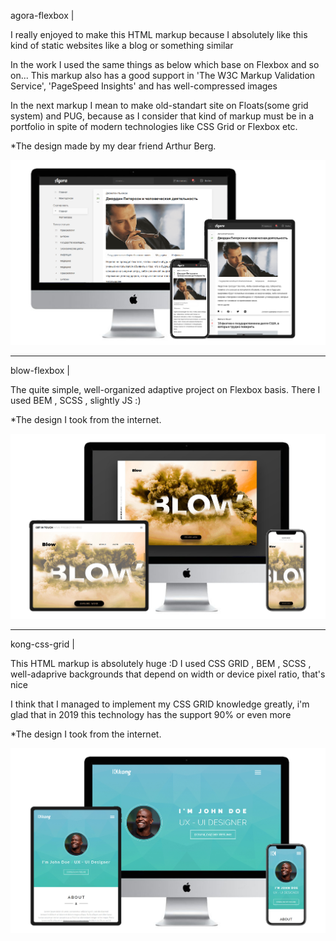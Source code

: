agora-flexbox |

I really enjoyed to make this HTML markup because I absolutely like this kind of static websites like a blog or something similar

In the work I used the same things as below which base on Flexbox and so on...
This markup also has a good support in 'The W3C Markup Validation Service', 'PageSpeed Insights' and has well-compressed images

In the next markup I mean to make old-standart site on Floats(some grid system) and PUG, because as I consider that kind of markup must be in a portfolio in spite of modern technologies like CSS Grid or Flexbox etc.

*The design made by my dear friend Arthur Berg. 

![Screenshot](agora-flexbox.png)

---------------------

blow-flexbox |

The quite simple, well-organized adaptive project on Flexbox basis. There I used BEM , SCSS , slightly JS :) 

*The design I took from the internet. 

![Screenshot](blow-flexbox.jpg)

---------------------

kong-css-grid |

This HTML markup is absolutely huge :D I used CSS GRID , BEM , SCSS , well-adaprive backgrounds that depend on width or device pixel ratio, that's nice

I think that I managed to implement my CSS GRID knowledge greatly, i'm glad that in 2019 this technology has the support 90% or even more

*The design I took from the internet.

![Screenshot](kong-css-grid.jpg)



